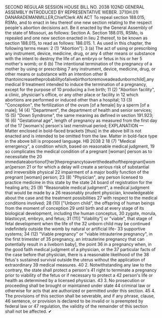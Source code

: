SECOND REGULAR SESSION
HOUSE BILL NO. 2038
102ND GENERAL ASSEMBLY
INTRODUCED BY REPRESENTATIVE WEBER.
3710H.01I DANARADEMANMILLER,ChiefClerk
AN ACT
To repeal section 188.015, RSMo, and to enact in lieu thereof one new section relating to the
respect people's abortion decisions act.
Be it enacted by the General Assembly of the state of Missouri, as follows:
Section A. Section 188.015, RSMo, is repealed and one new section enacted in lieu
2 thereof, to be known as section 188.015, to read as follows:
188.015. 1. As used in this chapter, the following terms mean:
2 (1) "Abortion"[:
3 (a) The act of using or prescribing any instrument, device, medicine, drug, or any
4 other means or substance with the intent to destroy the life of an embryo or fetus in his or her
5 mother's womb; or
6 (b) The intentional termination of the pregnancy of a mother by using or prescribing
7 any instrument, device, medicine, drug, or other means or substance with an intention other
8 thantoincreasetheprobabilityofalivebirthortoremoveadeadunbornchild],anymedical
9 treatment intended to induce the termination of a pregnancy, except for the purpose of
10 producing a live birth;
11 (2) "Abortion facility", a clinic, physician's office, or any other place or facility in
12 which abortions are performed or induced other than a hospital;
13 (3) "Conception", the fertilization of the ovum [of a female] by a sperm [of a male];
14 (4) "Department", the department of health and senior services;
15 (5) "Down Syndrome", the same meaning as defined in section 191.923;
16 (6) "Gestational age", length of pregnancy as measured from the first day of the
17 [woman's] person's last menstrual period;
EXPLANATION — Matter enclosed in bold-faced brackets [thus] in the above bill is not enacted and is
intended to be omitted from the law. Matter in bold-face type in the above bill is proposed language.
HB 2038 2
18 (7) "Medical emergency", a condition which, based on reasonable medical judgment,
19 so complicates the medical condition of a pregnant [woman] person as to necessitate the
20 immediateabortionof[her]thepregnancytoavertthedeathofthepregnant[woman]person
21 or for which a delay will create a serious risk of substantial and irreversible physical
22 impairment of a major bodily function of the pregnant [woman] person;
23 (8) "Physician", any person licensed to practice medicine in this state by the state
24 board of registration for the healing arts;
25 (9) "Reasonable medical judgment", a medical judgment that would be made by a
26 reasonably prudent physician, knowledgeable about the case and the treatment possibilities
27 with respect to the medical conditions involved;
28 (10) ["Unborn child", the offspring of human beings from the moment of conception
29 until birth and at every stage of its biological development, including the human conceptus,
30 zygote, morula, blastocyst, embryo, and fetus;
31 (11)] "Viability"[ or "viable", that stage of fetal development when the life of the
32 unborn child may be continued indefinitely outside the womb by natural or artificial life-
33 supportive systems;
34 (12) "Viable pregnancy" or "viable intrauterine pregnancy", in the first trimester of
35 pregnancy, an intrauterine pregnancy that can potentially result in a liveborn baby], the point
36 in a pregnancy when, in the good faith medical judgment of a physician, or the
37 particular facts of the case before that physician, there is a reasonable likelihood of the
38 fetus's sustained survival outside the uterus without the application of extraordinary
39 medical measures.
40 2. Notwithstanding any law to the contrary, the state shall protect a person's
41 right to terminate a pregnancy prior to viability of the fetus or if necessary to protect a
42 person's life or health as determined by a licensed physician.
43 3. No prosecution or proceeding shall be brought or maintained under state
44 criminal law or otherwise for acts that are authorized or permitted under this section.
45 4. The provisions of this section shall be severable, and if any phrase, clause,
46 sentence, or provision is declared to be invalid or is preempted by federal law or
47 regulation, the validity of the remainder of this section shall not be affected.
✔
